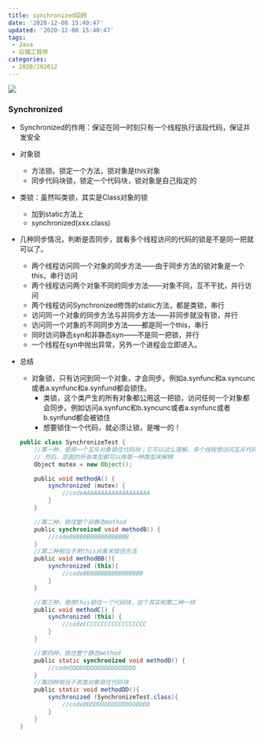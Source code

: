 ```yaml
---
title: synchronized回顾
date: '2020-12-08 15:40:47'
updated: '2020-12-08 15:40:47'
tags:
 - Java
 - 后端工程师
categories:
 - 2020/202012
---
```

![](https://b3logfile.com/bing/20191222.jpg?imageView2/1/w/960/h/540/interlace/1/q/100)

### Synchronized

* Synchronized的作用：保证在同一时刻只有一个线程执行该段代码，保证并发安全
* 对象锁

  * 方法锁。锁定一个方法，锁对象是this对象
  * 同步代码块锁，锁定一个代码块，锁对象是自己指定的
* 类锁：虽然叫类锁，其实是Class对象的锁

  * 加到static方法上
  * synchronized(xxx.class)
* 几种同步情况，判断是否同步，就看多个线程访问的代码的锁是不是同一把就可以了。

  * 两个线程访问同一个对象的同步方法——由于同步方法的锁对象是一个this，串行访问
  * 两个线程访问两个对象不同的同步方法——对象不同，互不干扰，并行访问
  * 两个线程访问Synchronized修饰的static方法，都是类锁，串行
  * 访问同一个对象的同步方法与非同步方法——非同步就没有锁，并行
  * 访问同一个对象的不同同步方法——都是同一个this，串行
  * 同时访问静态syn和非静态syn——不是同一把锁，并行
  * 一个线程在syn中抛出异常，另外一个进程会立即进入。
* 总结

  * 对象锁，只有访问到同一个对象，才会同步。例如a.synfunc和a.syncunc或者a.synfunc和a.synfund都会锁住。
    * 类锁，这个类产生的所有对象都公用这一把锁，访问任何一个对象都会同步。例如访问a.synfunc和b.syncunc或者a.synfunc或者b.synfund都会被锁住
    * 想要锁住一个代码，就必须让锁，是唯一的！

  ```java
  public class SynchronizeTest {
      //第一种，使用一个互斥对象锁住代码块；它可以这么理解，多个线程想访问互斥代码块，必须拿到mutex对象的锁。
      // 然后，后面的所有类型都可以用第一种类型来解释
      Object mutex = new Object();

      public void methodA() {
          synchronized (mutex) {
              //codeAAAAAAAAAAAAAAAAAAA
          }
      }

      //第二种，锁住整个非静态method
      public synchronized void methodB() {
          //codeBBBBBBBBBBBBBBBBB
      }
      //第二种相当于用this对象来锁住方法
      public void methodBB(){
          synchronized (this){
              //codeBBBBBBBBBBBBBBBBB
          }
      }

      //第三种，使用this锁住一个代码块，这个其实和第二种一样
      public void methodC() {
          synchronized (this) {
              //codeCCCCCCCCCCCCCCCCCC
          }
      }

      //第四种，锁住整个静态method
      public static synchronized void methodD() {
          //codeDDDDDDDDDDDDDDDDDDD
      }
      //第四种相当于用类对象锁住代码块
      public static void methodDD(){
          synchronized (SynchronizeTest.class){
              //codeDDDDDDDDDDDDDDDDDDD
          }
      }
  }
  ```
